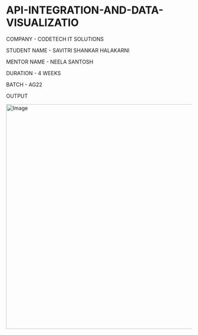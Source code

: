 # API-INTEGRATION-AND-DATA-VISUALIZATIO
COMPANY - CODETECH IT SOLUTIONS

STUDENT NAME - SAVITRI SHANKAR HALAKARNI

MENTOR NAME - NEELA SANTOSH

DURATION - 4 WEEKS

BATCH - AG22

OUTPUT

<img width="1280" height="612" alt="Image" src="https://github.com/user-attachments/assets/940076cc-6069-4fab-b858-2c0fa4227de3" />
